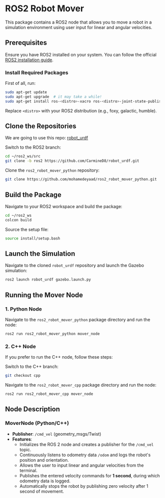 # ROS2 Robot Mover

This package contains a ROS2 node that allows you to move a robot in a simulation environment using user input for linear and angular velocities.

## Prerequisites

Ensure you have ROS2 installed on your system. You can follow the official [ROS2 installation guide](https://docs.ros.org/en/foxy/Installation.html).

### Install Required Packages

First of all, run:
```sh
sudo apt-get update
sudo apt-get upgrade  # it may take a while!
sudo apt-get install ros-<distro>-xacro ros-<distro>-joint-state-publisher ros-<distro>-gazebo*
```
Replace `<distro>` with your ROS2 distribution (e.g., foxy, galactic, humble).

## Clone the Repositories

We are going to use this repo: [robot_urdf](https://github.com/CarmineD8/robot_urdf.git)

Switch to the ROS2 branch:
```sh
cd ~/ros2_ws/src
git clone -b ros2 https://github.com/CarmineD8/robot_urdf.git
```

Clone the `ros2_robot_mover_python` repository:
```sh
git clone https://github.com/mohamedeyaad/ros2_robot_mover_python.git
```

## Build the Package

Navigate to your ROS2 workspace and build the package:
```sh
cd ~/ros2_ws
colcon build 
```

Source the setup file:
```sh
source install/setup.bash
```

## Launch the Simulation

Navigate to the cloned `robot_urdf` repository and launch the Gazebo simulation:
```sh
ros2 launch robot_urdf gazebo.launch.py
```

## Running the Mover Node

### 1. Python Node

Navigate to the `ros2_robot_mover_python` package directory and run the node:
```sh
ros2 run ros2_robot_mover_python mover_node
```

### 2. C++ Node
If you prefer to run the C++ node, follow these steps:

Switch to the C++ branch:
```sh
git checkout cpp
```

Navigate to the `ros2_robot_mover_cpp` package directory and run the node:
```sh
ros2 run ros2_robot_mover_cpp mover_node
```

## Node Description

### MoverNode (Python/C++)

- **Publisher**: `/cmd_vel` (geometry_msgs/Twist)
- **Features**:
  - Initializes the ROS 2 node and creates a publisher for the `/cmd_vel` topic.
  - Continuously listens to odometry data `/odom` and logs the robot's position and orientation.
  - Allows the user to input linear and angular velocities from the terminal.
  - Publishes the entered velocity commands for **1 second**, during which odometry data is logged.
  - Automatically stops the robot by publishing zero velocity after 1 second of movement.